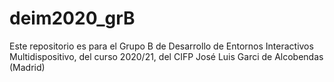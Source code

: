# deim2020_grB

Este repositorio es para el Grupo B de Desarrollo de Entornos Interactivos Multidispositivo, del curso 2020/21, del CIFP José Luis Garci de Alcobendas (Madrid)